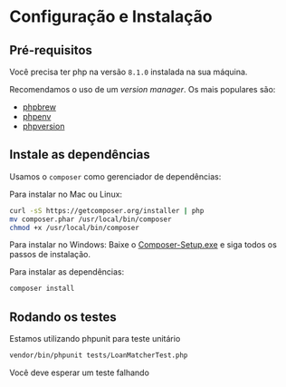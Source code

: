 # Configuração e Instalação

## Pré-requisitos
Você precisa ter php na versão `8.1.0` instalada na sua máquina.

Recomendamos o uso de um _version manager_. Os mais populares são:
- [phpbrew](https://github.com/phpbrew/phpbrew) 
- [phpenv](https://github.com/CHH/phpenv)
- [phpversion](https://github.com/wilmoore/php-version)


## Instale as dependências

Usamos o `composer` como gerenciador de dependências:

Para instalar no Mac ou Linux:
```sh
curl -sS https://getcomposer.org/installer | php
mv composer.phar /usr/local/bin/composer
chmod +x /usr/local/bin/composer
```

Para instalar no Windows:
Baixe o [Composer-Setup.exe](https://getcomposer.org/Composer-Setup.exe) e siga todos os passos de instalação.

Para instalar as dependências:

```sh
composer install
```

## Rodando os testes

Estamos utilizando phpunit para teste unitário

```sh
vendor/bin/phpunit tests/LoanMatcherTest.php
```

Você deve esperar um teste falhando
